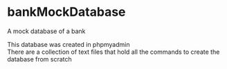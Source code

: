 # bankMockDatabase
A mock database of a bank <br>

This database was created in phpmyadmin <br>
There are a collection of text files that hold all the commands to create the database from scratch
